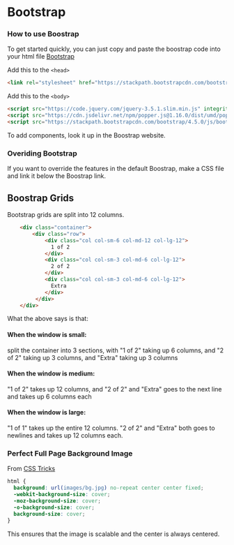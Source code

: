 # Bootstrap

### How to use Boostrap
To get started quickly, you can just copy and paste the boostrap code into your html file
[Bootstrap](https://getbootstrap.com/docs/4.5/getting-started/introduction/)

Add this to the `<head>`
```html
<link rel="stylesheet" href="https://stackpath.bootstrapcdn.com/bootstrap/4.5.0/css/bootstrap.min.css" integrity="sha384-9aIt2nRpC12Uk9gS9baDl411NQApFmC26EwAOH8WgZl5MYYxFfc+NcPb1dKGj7Sk" crossorigin="anonymous">
```
Add this to the `<body>`
```html
<script src="https://code.jquery.com/jquery-3.5.1.slim.min.js" integrity="sha384-DfXdz2htPH0lsSSs5nCTpuj/zy4C+OGpamoFVy38MVBnE+IbbVYUew+OrCXaRkfj" crossorigin="anonymous"></script>
<script src="https://cdn.jsdelivr.net/npm/popper.js@1.16.0/dist/umd/popper.min.js" integrity="sha384-Q6E9RHvbIyZFJoft+2mJbHaEWldlvI9IOYy5n3zV9zzTtmI3UksdQRVvoxMfooAo" crossorigin="anonymous"></script>
<script src="https://stackpath.bootstrapcdn.com/bootstrap/4.5.0/js/bootstrap.min.js" integrity="sha384-OgVRvuATP1z7JjHLkuOU7Xw704+h835Lr+6QL9UvYjZE3Ipu6Tp75j7Bh/kR0JKI" crossorigin="anonymous"></script>
```

To add components, look it up in the Boostrap website. 

### Overiding Bootstrap
If you want to override the features in the default Boostrap, make a CSS file and link it below the Boostrap link.

## Boostrap Grids
Bootstrap grids are split into 12 columns. 
```html
	<div class="container">
		<div class="row">
		    <div class="col col-sm-6 col-md-12 col-lg-12">
		      1 of 2
		    </div>
		    <div class="col col-sm-3 col-md-6 col-lg-12">
		      2 of 2
		    </div>
		    <div class="col col-sm-3 col-md-6 col-lg-12">
		      Extra
		    </div>
		 </div>
	</div>

```
What the above says is that:
#### When the window is small: 
split the container into 3 sections, with "1 of 2" taking up 6 columns, and "2 of 2" taking up 3 columns, and "Extra" taking up 3 columns
#### When the window is medium: 
"1 of 2" takes up 12 columns, and "2 of 2" and "Extra" goes to the next line and takes up 6 columns each
#### When the window is large: 
"1 of 1" takes up the entire 12 columns. "2 of 2" and "Extra" both goes to newlines and takes up 12 columns each. 

### Perfect Full Page Background Image
From [CSS Tricks](https://css-tricks.com/perfect-full-page-background-image/)
```css
html { 
  background: url(images/bg.jpg) no-repeat center center fixed; 
  -webkit-background-size: cover;
  -moz-background-size: cover;
  -o-background-size: cover;
  background-size: cover;
}
```
This ensures that the image is scalable and the center is always centered.
